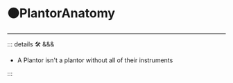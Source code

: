 # 🟠<move>PlantorAnatomy</move>

---

<!-- =================================================== -->
<!-- =================================================== -->
<!-- =================================================== -->
<!-- =================================================== -->
<!-- =================================================== -->
::: details 🛠 <dev>&&&</dev>

- A Plantor isn't a plantor without all of their instruments

:::

